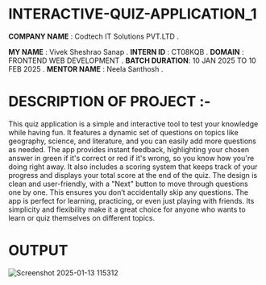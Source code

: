 # INTERACTIVE-QUIZ-APPLICATION_1

**COMPANY NAME** : Codtech IT Solutions PVT.LTD .

**MY NAME**     : Vivek Sheshrao Sanap .
**INTERN ID**    : CT08KQB .
**DOMAIN**       : FRONTEND WEB DEVELOPMENT .
**BATCH DURATION**: 10 JAN 2025 TO 10 FEB 2025 .
**MENTOR NAME**   : Neela Santhosh .

# DESCRIPTION OF PROJECT :-
      
This quiz application is a simple and interactive tool to test your knowledge while having fun. It features a dynamic set of questions on topics like geography, science, and literature, and you can easily add more questions as needed. The app provides instant feedback, highlighting your chosen answer in green if it's correct or red if it's wrong, so you know how you're doing right away. It also includes a scoring system that keeps track of your progress and displays your total score at the end of the quiz. The design is clean and user-friendly, with a "Next" button to move through questions one by one. This ensures you don’t accidentally skip any questions. The app is perfect for learning, practicing, or even just playing with friends. Its simplicity and flexibility make it a great choice for anyone who wants to learn or quiz themselves on different topics.

# OUTPUT
![Screenshot 2025-01-13 115312](https://github.com/user-attachments/assets/36ff43b2-4f11-437c-8dd5-6544504ce3a2)


